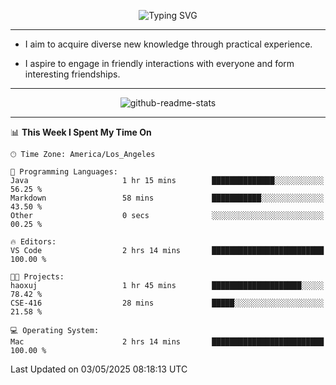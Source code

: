 <p align="center">
  <img src="https://readme-typing-svg.demolab.com?font=Fira+Code&weight=500&size=32&duration=2500&pause=1600&center=true&vCenter=true&random=false&width=1024&height=64&lines=Hi+there+%F0%9F%91%8B;I'm+delighted+you+could+make+it+here+%F0%9F%8E%89;I'm+Harry%2C+a+college+student+still+finding+my+way" alt="Typing SVG" />
</p>


---


- I aim to acquire diverse new knowledge through practical experience.

- I aspire to engage in friendly interactions with everyone and form interesting friendships.


---


<p align="center">
  <img src="https://github-readme-stats.vercel.app/api?username=Harry-Jing&show_icons=true" alt="github-readme-stats"/>
</p>


---

<!--START_SECTION:waka-->
📊 **This Week I Spent My Time On** 

```text
🕑︎ Time Zone: America/Los_Angeles

💬 Programming Languages: 
Java                     1 hr 15 mins        ██████████████░░░░░░░░░░░   56.25 % 
Markdown                 58 mins             ███████████░░░░░░░░░░░░░░   43.50 % 
Other                    0 secs              ░░░░░░░░░░░░░░░░░░░░░░░░░   00.25 % 

🔥 Editors: 
VS Code                  2 hrs 14 mins       █████████████████████████   100.00 % 

🐱‍💻 Projects: 
haoxuj                   1 hr 45 mins        ████████████████████░░░░░   78.42 % 
CSE-416                  28 mins             █████░░░░░░░░░░░░░░░░░░░░   21.58 % 

💻 Operating System: 
Mac                      2 hrs 14 mins       █████████████████████████   100.00 % 
```


 Last Updated on 03/05/2025 08:18:13 UTC
<!--END_SECTION:waka-->
